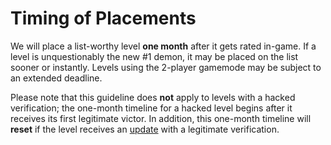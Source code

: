 <div class='panel fade js-scroll-anim' data-anim='fade'>

# Timing of Placements

We will place a list-worthy level **one month** after it gets rated in-game. If a level is unquestionably the new #1 demon, it may be placed on the list sooner or instantly. Levels using the 2-player gamemode may be subject to an extended deadline.

Please note that this guideline does **not** apply to levels with a hacked verification; the one-month timeline for a hacked level begins after it receives its first legitimate victor. In addition, this one-month timeline will **reset** if the level receives an [update](/guidelines/levelupdates/) with a legitimate verification.

</div>

